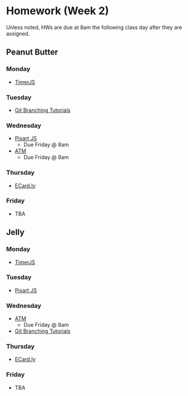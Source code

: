 # Homework (Week 2)
Unless noted, HWs are due at 8am the following class day after they are assigned.

## Peanut Butter

### Monday
* [TimerJS](https://github.com/ga-dc/timer_js)

### Tuesday
* [Git Branching Tutorials](https://github.com/ga-dc/pbj/blob/master/02-intermediate-front-end/git_branching/readme.md#homework)

### Wednesday
* [Pixart JS](https://github.com/ga-dc/pixart_js)
  * Due Friday @ 8am
* [ATM](https://github.com/ga-dc/atm)
  * Due Friday @ 8am

### Thursday
* [ECard.ly](https://github.com/ga-dc/ecardly)

### Friday
* TBA


## Jelly

### Monday
* [TimerJS](https://github.com/ga-dc/timer_js)

### Tuesday
* [Pixart JS](https://github.com/ga-dc/pixart_js)

### Wednesday
* [ATM](https://github.com/ga-dc/atm)
  * Due Friday @ 8am
* [Git Branching Tutorials](https://github.com/ga-dc/pbj/blob/master/02-intermediate-front-end/git_branching/readme.md#homework)

### Thursday
* [ECard.ly](https://github.com/ga-dc/ecardly)

### Friday
* TBA
